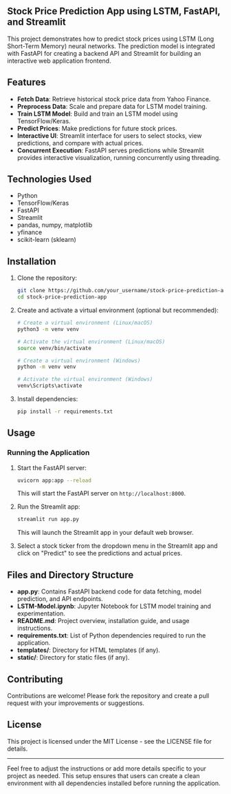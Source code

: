 ## Stock Price Prediction App using LSTM, FastAPI, and Streamlit

This project demonstrates how to predict stock prices using LSTM (Long Short-Term Memory) neural networks. The prediction model is integrated with FastAPI for creating a backend API and Streamlit for building an interactive web application frontend.

## Features

- **Fetch Data**: Retrieve historical stock price data from Yahoo Finance.
- **Preprocess Data**: Scale and prepare data for LSTM model training.
- **Train LSTM Model**: Build and train an LSTM model using TensorFlow/Keras.
- **Predict Prices**: Make predictions for future stock prices.
- **Interactive UI**: Streamlit interface for users to select stocks, view predictions, and compare with actual prices.
- **Concurrent Execution**: FastAPI serves predictions while Streamlit provides interactive visualization, running concurrently using threading.

## Technologies Used

- Python
- TensorFlow/Keras
- FastAPI
- Streamlit
- pandas, numpy, matplotlib
- yfinance
- scikit-learn (sklearn)

## Installation

1. Clone the repository:

   ```bash
   git clone https://github.com/your_username/stock-price-prediction-app.git
   cd stock-price-prediction-app
   ```

2. Create and activate a virtual environment (optional but recommended):

   ```bash
   # Create a virtual environment (Linux/macOS)
   python3 -m venv venv
   
   # Activate the virtual environment (Linux/macOS)
   source venv/bin/activate
   
   # Create a virtual environment (Windows)
   python -m venv venv
   
   # Activate the virtual environment (Windows)
   venv\Scripts\activate
   ```

3. Install dependencies:

   ```bash
   pip install -r requirements.txt
   ```

## Usage

### Running the Application

1. Start the FastAPI server:

   ```bash
   uvicorn app:app --reload
   ```

   This will start the FastAPI server on `http://localhost:8000`.

2. Run the Streamlit app:

   ```bash
   streamlit run app.py
   ```

   This will launch the Streamlit app in your default web browser.

3. Select a stock ticker from the dropdown menu in the Streamlit app and click on "Predict" to see the predictions and actual prices.

## Files and Directory Structure

- **app.py**: Contains FastAPI backend code for data fetching, model prediction, and API endpoints.
- **LSTM-Model.ipynb**: Jupyter Notebook for LSTM model training and experimentation.
- **README.md**: Project overview, installation guide, and usage instructions.
- **requirements.txt**: List of Python dependencies required to run the application.
- **templates/**: Directory for HTML templates (if any).
- **static/**: Directory for static files (if any).

## Contributing

Contributions are welcome! Please fork the repository and create a pull request with your improvements or suggestions.

## License

This project is licensed under the MIT License - see the LICENSE file for details.

---

Feel free to adjust the instructions or add more details specific to your project as needed. This setup ensures that users can create a clean environment with all dependencies installed before running the application.
